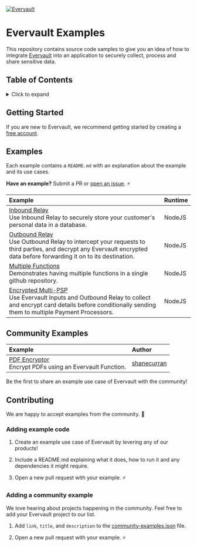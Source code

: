 <!--
title: 'Evervault Sample Code'
description: 'Simple examples of how to use Evervault to collect, process and share sensitive data'
layout: Doc
platform: AWS
language: nodeJS
authorLink: 'https://github.com/evervault'
authorName: 'Evervault'
authorAvatar: 'https://avatars.githubusercontent.com/u/47702631?s=200&v=4'
-->

[![Evervault](https://evervault.com/evervault.svg)](https://evervault.com/)

# Evervault Examples

This repository contains source code samples to give you an idea of how to integrate [Evervault](https://evervault.com/) into an application to securely collect, process and share sensitive data.

## Table of Contents
<details>
<summary>Click to expand</summary>

- [Evervault Examples](#evervault-examples)
  - [Table of Contents](#table-of-contents)
  - [Getting Started](#getting-started)
  - [Examples](#examples)
  - [Community Examples](#community-examples)
  - [Contributing](#contributing)
    - [Adding example code](#adding-example-code)
    - [Adding a community example](#adding-a-community-example)

</details>

## Getting Started

If you are new to Evervault, we recommend getting started by creating a [free account](https://app.evervault.com/register).

## Examples

Each example contains a `README.md` with an explanation about the example and its use cases.

**Have an example?** Submit a PR or [open an issue](https://github.com/evervault/examples/issues). ⚡️

| Example | Runtime  |
|:--------------------------- |:-----|
| [Inbound Relay](https://github.com/evervault/examples/tree/main/inbound-relay-example) <br/> Use Inbound Relay to securely store your customer's personal data in a database. | NodeJS |
| [Outbound Relay](https://github.com/evervault/examples/tree/main/outbound-relay-example) <br/> Use Outbound Relay to intercept your requests to third parties, and decrypt any Evervault encrypted data before forwarding it on to its destination. | NodeJS |
| [Multiple Functions](https://github.com/evervault/examples/tree/main/multi-function-example) <br/> Demonstrates having multiple functions in a single github repository. | NodeJS |
| [Encrypted Multi-PSP](https://github.com/evervault/examples/tree/main/encrypted-multi-psp-example) <br/> Use Evervault Inputs and Outbound Relay to collect and encrypt card details before conditionally sending them to multiple Payment Processors. | NodeJS |

## Community Examples

| Example | Author  |
|:--------------------------- |:-----|
| [PDF Encryptor](https://github.com/shanecurran/pdf-encryptor) <br/> Encrypt PDFs using an Evervault Function. | [shanecurran](https://github.com/shanecurran) |

Be the first to share an example use case of Evervault with the community!

## Contributing

We are happy to accept examples from the community. 🎉

### Adding example code

1. Create an example use case of Evervault by levering any of our products! 

2. Include a README.md explaining what it does, how to run it and any dependencies it might require.

3. Open a new pull request with your example. ⚡️

### Adding a community example

We love hearing about projects happening in the community. Feel free to add your Evervault project to our list.

1. Add `link`, `title`, and `description` to the [community-examples.json](https://github.com/evervault/examples/community-examples.json) file.

2. Open a new pull request with your example. ⚡️
